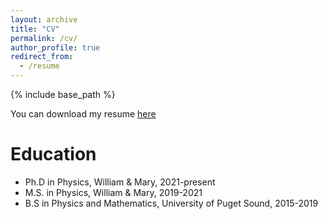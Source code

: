```yaml
---
layout: archive
title: "CV"
permalink: /cv/
author_profile: true
redirect_from:
  - /resume
---
```


{% include base_path %}

You can download my resume <a href="/files/Resume_William_Miyahira__Short_.pdf" target="_blank">here</a>

Education
======
* Ph.D in Physics, William & Mary, 2021-present 
* M.S. in Physics, William & Mary, 2019-2021 
* B.S in Physics and Mathematics, University of Puget Sound, 2015-2019 

